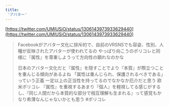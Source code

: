 ```yaml
---
title:
 'アバター'
---
```


[https://twitter.com/UMIUSiO/status/1306143973933629440](https://twitter.com/UMIUSiO/status/1306143973933629440)
>  Facebookがアバター文化に排斥的で、自前のVRSNSでも容姿、性別、人種が反映されたアバターが使われてるの
>  やっぱり向こうのポリコレと同様に『属性』を尊重しようって方向性の顕れなのかな
>
>  日本のアバター文化だと『属性』を隠すことでより『本質』が際立つことを重んじる傾向があるよね
> 「属性は重んじられ、保護されるべきである」っていう正義
>  一定以上の正当性を持ってるのでなかなか厄介だと思う
> 欧米ポリコレ
>  『属性』を重視するあまり『個人』を軽視してる感じがするし、『同じ人間だから本質的な部分で相互理解も生まれる』って感覚もかなり希薄なんじゃないかとも思う
#ポリコレ
